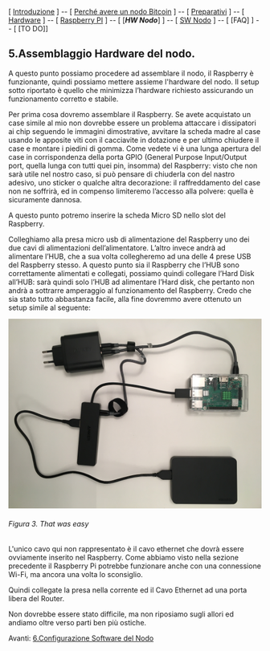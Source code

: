 [ [Introduzione](README.md) ] -- [ [ Perché avere un nodo Bitcoin](01.Perchè_avere_un_nodo_Bitcoin.md) ] -- [ [Preparativi](02.Preparativi.md) ]  -- [ [Hardware](03.Configurazione_iniziale_dell'Hardware.md) ] -- [ [Raspberry PI](04.Configurazione_Iniziale_dell'Hardware_RaspberryPI.md ) ] -- [ [***HW Nodo***] ] -- [ [SW Nodo](06.Configurazione_RaspberryPi.md) ] -- [ [FAQ] ] -- [ [TO DO]]

## 5.Assemblaggio Hardware del nodo. ##


A questo punto possiamo procedere ad assemblare il nodo, il Raspberry è funzionante, quindi possiamo mettere assieme l'hardware del nodo.
Il setup sotto riportato è quello che minimizza l’hardware richiesto assicurando un funzionamento corretto e stabile.


Per prima cosa dovremo assemblare il Raspberry. Se avete acquistato un case simile al mio non dovrebbe essere un problema attaccare i dissipatori ai chip seguendo le immagini dimostrative, avvitare la scheda madre al case usando le apposite viti con il cacciavite in dotazione e per ultimo chiudere il case e montare i piedini di gomma. Come vedete vi è una lunga apertura del case in corrispondenza della porta  GPIO (General Purpose Input/Output port, quella lunga con tutti quei pin, insomma) del Raspberry: visto che non sarà utile nel nostro caso, si può pensare di chiuderla con del nastro adesivo, uno sticker o qualche altra decorazione: il raffreddamento del case non ne soffrirà, ed in compenso limiteremo l’accesso alla polvere: quella è sicuramente dannosa.


A questo punto potremo inserire la scheda Micro SD nello slot del Raspberry.


Colleghiamo alla presa micro usb di alimentazione del Raspberry uno dei due cavi di alimentazioni dell’alimentatore. L’altro invece andrà ad alimentare l’HUB, che a sua volta collegheremo ad una delle 4 prese USB del Raspberry stesso. A questo punto sia il Raspberry che l’HUB sono correttamente alimentati e collegati, possiamo quindi collegare l’Hard Disk all’HUB: sarà quindi solo l’HUB ad alimentare l’Hard disk, che pertanto non andrà a sottrarre amperaggio al funzionamento del Raspberry.
Credo che sia stato tutto abbastanza facile, alla fine dovremmo avere ottenuto un setup simile al seguente: 



![Non è stato difficile alla fine](/images/003.20MinutesLater.JPG)
###### Figura 3. That was easy #######

L'unico cavo qui non rappresentato è il cavo ethernet che dovrà essere ovviamente inserito nel Raspberry. Come abbiamo visto nella sezione precedente il Raspberry Pi potrebbe funzionare anche con una connessione Wi-Fi, ma ancora una volta lo sconsiglio.

Quindi collegate la presa nella corrente ed il Cavo Ethernet ad una porta libera del Router. 

Non dovrebbe essere stato difficile, ma non riposiamo sugli allori ed andiamo oltre verso parti ben più ostiche.

Avanti: [6.Configurazione Software del Nodo](06.Configurazione_RaspberryPi.md) 
